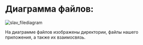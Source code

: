 # Диаграмма файлов:
![slav_filediagram](https://user-images.githubusercontent.com/43150028/212287913-f08c30ed-871a-45f8-bc7b-99d86628dc8a.jpg)

На диаграмме файлов изображены директории, файлы нашего приложения, а также их взаимосвязь.
